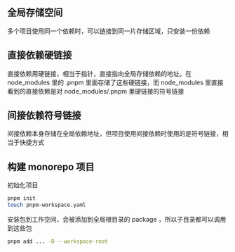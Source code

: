 
## 全局存储空间

多个项目使用同一个依赖时，可以链接到同一片存储区域，只安装一份依赖

## 直接依赖硬链接 

直接依赖用硬链接，相当于指针，直接指向全局存储依赖的地址。在 node_modules 里的 .pnpm 里面存储了这些硬链接，而 node_modules 里直接看到的直接依赖是对 node_modules/.pnpm 里硬链接的符号链接

## 间接依赖符号链接

间接依赖本身存储在全局依赖地址，但项目使用间接依赖时使用的是符号链接，相当于快捷方式

## 构建 monorepo 项目

初始化项目
```bash
pnpm init
touch pnpm-workspace.yaml
```
安装包到工作空间，会被添加到全局根目录的 package ，所以子目录都可以调用到这些包
```bash
pnpm add ... -D --workspace-root
```

